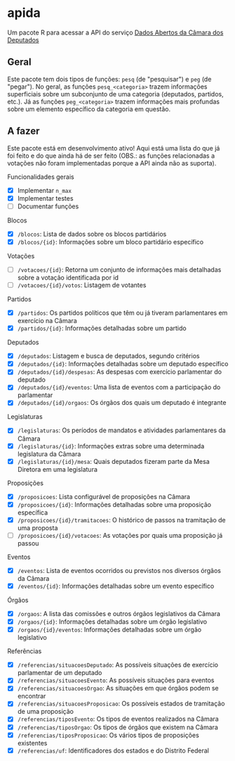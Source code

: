 # apida

Um pacote R para acessar a API do serviço
[Dados Abertos da Câmara dos Deputados](https://dadosabertos.camara.leg.br/swagger/api.html)

## Geral

Este pacote tem dois tipos de funções: `pesq` (de "pesquisar") e `peg` (de "pegar").
No geral, as funções `pesq_<categoria>` trazem informações superficiais sobre um
subconjunto de uma categoria (deputados, partidos, etc.). Já as funções `peg_<categoria>`
trazem informações mais profundas sobre um elemento específico da categoria em questão.

## A fazer

Este pacote está em desenvolvimento ativo! Aqui está uma lista do que já foi feito
e do que ainda há de ser feito (OBS.: as funções relacionadas a votações não foram
implementadas porque a API ainda não as suporta).

Funcionalidades gerais
- [X] Implementar `n_max`
- [X] Implementar testes
- [ ] Documentar funções

Blocos
- [X] `/blocos`: Lista de dados sobre os blocos partidários
- [X] `/blocos/{id}`: Informações sobre um bloco partidário específico

Votações
- [ ] `/votacoes/{id}`: Retorna um conjunto de informações mais detalhadas sobre a
votação identificada por id
- [ ] `/votacoes/{id}/votos`: Listagem de votantes

Partidos
- [X] `/partidos`: Os partidos políticos que têm ou já tiveram parlamentares em
exercício na Câmara
- [X] `/partidos/{id}`: Informações detalhadas sobre um partido

Deputados
- [X] `/deputados`: Listagem e busca de deputados, segundo critérios
- [X] `/deputados/{id}`: Informações detalhadas sobre um deputado específico
- [X] `/deputados/{id}/despesas`: As despesas com exercício parlamentar do deputado
- [X] `/deputados/{id}/eventos`: Uma lista de eventos com a participação do parlamentar
- [X] `/deputados/{id}/orgaos`: Os órgãos dos quais um deputado é integrante

Legislaturas
- [X] `/legislaturas`: Os períodos de mandatos e atividades parlamentares da Câmara
- [X] `/legislaturas/{id}`: Informações extras sobre uma determinada legislatura
da Câmara
- [X] `/legislaturas/{id}/mesa`: Quais deputados fizeram parte da Mesa Diretora em uma
legislatura

Proposições
- [X] `/proposicoes`: Lista configurável de proposições na Câmara
- [X] `/proposicoes/{id}`: Informações detalhadas sobre uma proposição específica
- [X] `/proposicoes/{id}/tramitacoes`: O histórico de passos na tramitação de uma
proposta
- [ ] `/proposicoes/{id}/votacoes`: As votações por quais uma proposição já passou

Eventos
- [X] `/eventos`: Lista de eventos ocorridos ou previstos nos diversos órgãos da
Câmara
- [X] `/eventos/{id}`: Informações detalhadas sobre um evento específico

Órgãos
- [X] `/orgaos`: A lista das comissões e outros órgãos legislativos da Câmara
- [X] `/orgaos/{id}`: Informações detalhadas sobre um órgão legislativo
- [X] `/orgaos/{id}/eventos`: Informações detalhadas sobre um órgão legislativo

Referências
- [X] `/referencias/situacoesDeputado`: As possíveis situações de exercício parlamentar
de um deputado
- [X] `/referencias/situacoesEvento`: As possíveis situações para eventos
- [X] `/referencias/situacoesOrgao`: As situações em que órgãos podem se encontrar
- [X] `/referencias/situacoesProposicao`: Os possíveis estados de tramitação de uma
proposição
- [X] `/referencias/tiposEvento`: Os tipos de eventos realizados na Câmara
- [X] `/referencias/tiposOrgao`: Os tipos de órgãos que existem na Câmara
- [X] `/referencias/tiposProposicao`: Os vários tipos de proposições existentes
- [X] `/referencias/uf`: Identificadores dos estados e do Distrito Federal
